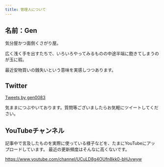 ```yaml
---
title: 管理人について
---
```


## 名前：Gen

気分屋かつ面倒くさがり屋。

広く浅く手を出すたちで、いろいろやってみるものの中途半端に飽きてしまうのが玉に瑕。

最近安物買いの銭失いという意味を実感しつつあります。

## Twitter

<a class="twitter-timeline" href="https://twitter.com/gen0083?ref_src=twsrc%5Etfw">Tweets by gen0083</a> <script async src="https://platform.twitter.com/widgets.js" charset="utf-8"></script>

気ままにつぶやいております。質問等ございましたらお気軽にツイートしてください。

## YouTubeチャンネル

記事中で言及したものを実際に使っている様子などを、たまにYouTubeにアップロードしています。
最近の更新頻度はそんなに高くないです。

<https://www.youtube.com/channel/UCuLD8g4OUfn8kk0-bHJvwyw>